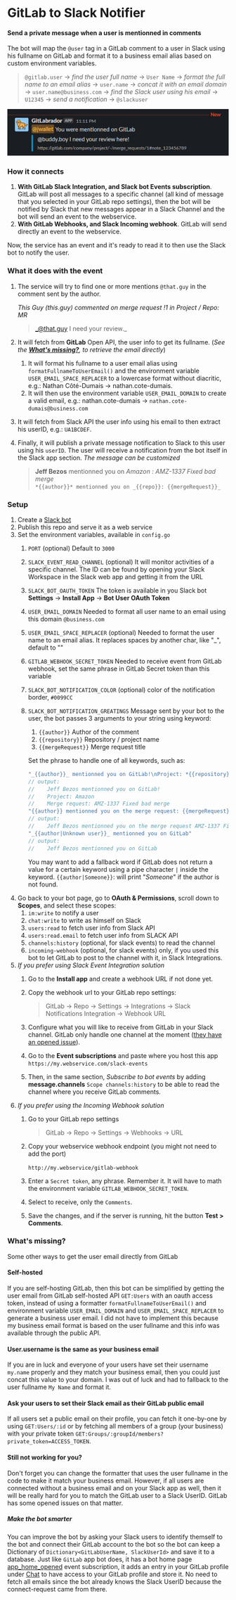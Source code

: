 # GitLab to Slack Notifier
#### Send a private message when a user is mentionned in comments

The bot will map the `@user` tag in a GitLab comment to a user in Slack using his fullname on GitLab and format it to a business email alias  based on custom environment variables.

> `@gitlab.user` → _find the user full name_ → `User Name` → _format the full name to an email alias_ → `user.name` → _concat it with an email domain_ → `user.name@business.com` → _find the Slack user using his email_ → `U12345` → _send a notification_ → `@slackuser`

![preview](./215661429-dd1b2944-4b9f-46a0-9d87-f06c4f05f5f9.png)

### How it connects
1. **With GitLab Slack Integration, and Slack bot Events subscription**. GitLab will post all messages to a specific channel (all kind of message that you selected in your GitLab repo settings), then the bot will be notified by Slack that new messages appear in a Slack Channel and the bot will send an event to the webservice.
1. **With GitLab Webhooks, and Slack Incoming webhook**. GitLab will send directly an event to the webservice.

Now, the service has an event and it's ready to read it to then use the Slack bot to notify the user.

### What it does with the event
1. The service will try to find one or more mentions `@that.guy` in the comment sent by the author.

    _This Guy (this.guy) commented on merge request !1 in Project / Repo: MR_
    >    _@that.guy I need your review._

1. It will fetch from **GitLab** Open API, the user info to get its fullname. (_See the [**What's missing?**](#whats-missing), to retrieve the email directly_)
   1. It will format his fullname to a user email alias using `formatFullnameToUserEmail()` and the environment variable `USER_EMAIL_SPACE_REPLACER` to a lowercase format without diacritic, e.g.: Nathan Côté-Dumais → nathan.cote-dumais.
   1. It will then use the environment variable `USER_EMAIL_DOMAIN` to create a valid email, e.g.: nathan.cote-dumais → `nathan.cote-dumais@business.com`
1. It will fetch from Slack API the user info using his email to then extract his userID, e.g.: `UA1BCDEF`.
1. Finally, it will publish a private message notification to Slack to this user using his `userID`. The user will receive a notification from the bot itself in the Slack app section. _The message can be customized_     
    > **Jeff Bezos** mentionned you on _Amazon : AMZ-1337 Fixed bad merge_   
        `*{{author}}* mentionned you on _{{repo}}: {{mergeRequest}}_`  

### Setup
1. Create a [Slack bot](https://api.slack.com/apps)
1. Publish this repo and serve it as a web service
1. Set the environment variables, available in `config.go`
    1. `PORT` (optional) Default to `3000`
    1. `SLACK_EVENT_READ_CHANNEL` (optional) It will monitor activities of a specific channel. The ID can be found by opening your Slack Workspace in the Slack web app and getting it from the URL
    1. `SLACK_BOT_OAUTH_TOKEN` The token is available in you Slack bot **Settings** → **Install App** → **Bot User OAuth Token**
    1. `USER_EMAIL_DOMAIN` Needed to format all user name to an email using this domain `@business.com`
    1. `USER_EMAIL_SPACE_REPLACER` (optional) Needed to format the user name to an email alias. It replaces spaces by another char, like "_", default to ""
    1. `GITLAB_WEBHOOK_SECRET_TOKEN` Needed to receive event from GitLab webhook, set the same phrase in GitLab Secret token than this variable
    1. `SLACK_BOT_NOTIFICATION_COLOR` (optional) color of the notification border, `#0099CC`
    1. `SLACK_BOT_NOTIFICATION_GREATINGS` Message sent by your bot to the user, the bot passes 3 arguments to your string using keyword:
        1. `{{author}}` Author of the comment
        1. `{{repository}}` Repository / project name
        1. `{{mergeRequest}}` Merge request title
        
        Set the phrase to handle one of all keywords, such as: 
        ```go
        "_{{author}}_ mentionned you on GitLab!\nProject: *{{repository}}*\nMerge request: *{{mergeRequest}}*"
        // output: 
        //    Jeff Bezos mentionned you on GitLab!
        //    Project: Amazon
        //    Merge request: AMZ-1337 Fixed bad merge
        "{{author}} mentionned you on the merge request: {{mergeRequest}}"
        // output:
        //    Jeff Bezos mentionned you on the merge request AMZ-1337 Fixed bad merged
        "_{{author|Unknown user}}_ mentionned you on GitLab"
        // output:
        //    Jeff Bezos mentionned you on GitLab
        ```

        You may want to add a fallback word if GitLab does not return a value for a certain keyword using a pipe character `|` inside the keyword. `{{author|Someone}}`: will print "_Someone_" if the author is not found.
1. Go back to your bot page, go to **OAuth & Permissions**, scroll down to **Scopes**, and select these scopes:
    1. `im:write` to notify a user
    1. `chat:write` to write as himself on Slack
    1. `users:read` to fetch user info from Slack API
    1. `users:read.email` to fetch user info from SLACK API
    1. `channels:history` (optional, for slack events) to read the channel
    1. `incoming-webhook` (optional, for slack events) only, if you used this bot to let GitLab to post to the channel with it, in Slack Integrations.
1. _If you prefer using Slack Event Integration solution_
    1. Go to the **Install app** and create a webhook URL if not done yet.
    1. Copy the webhook url to your GitLab repo settings:
        > GitLab → Repo → Settings → Integrations → Slack Notifications Integration → Webhook URL
    1. Configure what you will like to receive from GitLab in your Slack channel. GitLab only handle one channel at the moment ([they have an opened issue](https://gitlab.com/gitlab-org/gitlab/-/issues/12895)).
    1. Go to the **Event subscriptions** and paste where you host this app `https://my.webservice.com/slack-events`

    1. Then, in the same section, _Subscribe to bot events_ by adding **message.channels** `Scope channels:history` to be able to read the channel where you receive GitLab comments.
1. _If you prefer using the Incoming Webhook solution_ 
    1. Go to your GitLab repo settings
        > GitLab → Repo → Settings → Webhooks → URL
    1. Copy your webservice webhook endpoint (you might not need to add the port)

        `http://my.webservice/gitlab-webhook`
    1. Enter a `Secret token`, any phrase. Remember it. It will have to math the environment variable `GITLAB_WEBHOOK_SECRET_TOKEN`.
    1. Select to receive, only the `Comments`.
    1. Save the changes, and if the server is running, hit the button **Test > Comments**.


### What's missing?
Some other ways to get the user email directly from GitLab
#### Self-hosted
If you are self-hosting GitLab, then this bot can be simplified by getting the user email from GitLab self-hosted API `GET:Users` with an oauth access token, instead of using a formatter `formatFullnameToUserEmail()` and environment variable `USER_EMAIL_DOMAIN` and `USER_EMAIL_SPACE_REPLACER` to generate a business user email. I did not have to implement this because my business email format is based on the user fullname and this info was available through the public API.
#### User.username is the same as your business email
If you are in luck and everyone of your users have set their username `my.name` properly and they match your business email, then you could just concat this value to your domain. I was out of luck and had to fallback to the user fullname `My Name` and format it.
#### Ask your users to set their Slack email as their GitLab public email
If all users set a public email on their profile, you can fetch it one-by-one by using `GET:Users/:id` or by fetching all members of a group (your business) with your private token `GET:Groups/:groupId/members?private_token=ACCESS_TOKEN`.
#### Still not working for you?
Don't forget you can change the formatter that uses the user fullname in the code to make it match your business email. However, if all users are connected without a business email and on your Slack app as well, then it will be really hard for you to match the GitLab user to a Slack UserID. GitLab has some opened issues on that matter. 
##### Make the bot smarter
You can improve the bot by asking your Slack users to identify themself to the bot and connect their GitLab account to the bot so the bot can keep a Dictionary of `Dictionary<GitLabUserName, SlackUserId>` and save it to a database. Just like `GitLab` app bot does, it has a bot home page [app_home_opened](https://api.slack.com/events/app_home_opened) event subscription, it adds an entry in your GitLab profile under [Chat](https://gitlab.com/-/profile/chat_names) to have access to your GitLab profile and store it. No need to fetch all emails since the bot already knows the Slack UserID because the connect-request came from there.
